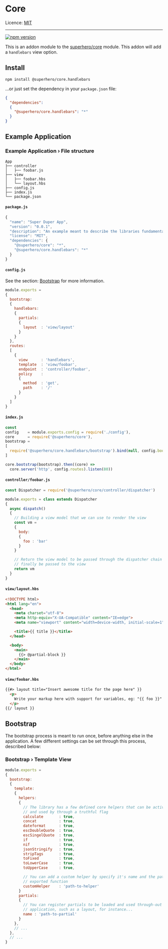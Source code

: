 # Core

Licence: [MIT](https://opensource.org/licenses/MIT)

---

[![npm version](https://badge.fury.io/js/%40superhero%2Fcore.handlebars.svg)](https://badge.fury.io/js/%40superhero%2Fcore.handlebars)

This is an addon module to the [superhero/core](https://github.com/superhero/js.core) module. This addon will add a `handlebars` view option.

## Install

`npm install @superhero/core.handlebars`

...or just set the dependency in your `package.json` file:

```json
{
  "dependencies":
  {
    "@superhero/core.handlebars": "*"
  }
}
```

## Example Application

### Example Application › File structure

```
App
├── controller
│   ├── foobar.js
├── view
│   ├── foobar.hbs
│   └── layout.hbs
├── config.js
├── index.js
└── package.json
```

#### `package.js`

```js
{
  "name": "Super Duper App",
  "version": "0.0.1",
  "description": "An example meant to describe the libraries fundamentals",
  "license": "MIT",
  "dependencies": {
    "@superhero/core": "*",
    "@superhero/core.handlebars": "*"
  }
}

```

#### `config.js`

See the section: [Bootstrap](#bootstrap) for more information.

```js
module.exports =
{
  bootstrap:
  {
    handlebars:
    {
      partials:
      {
        layout  : 'view/layout'
      }
    }
  },
  routes:
  [
    {
      view      : 'handlebars',
      template  : 'view/foobar',
      endpoint  : 'controller/foobar',
      policy    :
      {
        method  : 'get',
        path    : '/'
      }
    }
  ]
}
```

#### `index.js`

```js
const
config    = module.exports.config = require('./config'),
core      = require('@superhero/core'),
bootstrap =
[
  require('@superhero/core.handlebars/bootstrap').bind(null, config.bootstrap.handlebars)
]

core.bootstrap(bootstrap).then((core) =>
  core.server('http', config.routes).listen(80))
```

#### `controller/foobar.js`

```js
const Dispatcher = require('@superhero/core/controller/dispatcher')

module.exports = class extends Dispatcher
{
  async dispatch()
  {
    // Building a view model that we can use to render the view
    const vm =
    {
      body:
      {
        foo : 'bar'
      }
    }

    // Return the view model to be passed through the dispatcher chain to
    // finally be passed to the view
    return vm
  }
}
```

#### `view/layout.hbs`

```html
<!DOCTYPE html>
<html lang="en">
  <head>
    <meta charset="utf-8">
    <meta http-equiv="X-UA-Compatible" content="IE=edge">
    <meta name="viewport" content="width=device-width, initial-scale=1">

    <title>{{ title }}</title>
  </head>

  <body>
    <main>
      {{> @partial-block }}
    </main>
  </body>
</html>
```

#### `view/foobar.hbs`

```html
{{#> layout title="Insert awesome title for the page here" }}
  <p>
    Write your markup here with support for variables, eg: "{{ foo }}"
  </p>
{{/ layout }}
```

## Bootstrap

The bootstrap process is meant to run once, before anything else in the application.
A few different settings can be set through this process, described below:

### Bootstrap › Template View

```js
module.exports =
{
  bootstrap:
  {
    template:
    {
      helpers:
      {
        // The library has a few defined core helpers that can be activated
        // and used by through a truthful flag
        calculate       : true,
        concat          : true,
        dateformat      : true,
        escDoubleQuote  : true,
        escSingelQuote  : true,
        if              : true,
        nif             : true,
        jsonStringify   : true,
        stripTags       : true,
        toFixed         : true,
        toLowerCase     : true,
        toUpperCase     : true,

        // You can add a custom helper by specify it's name and the path to the
        // exported function
        customHelper    : 'path-to-helper'
      }
      partials:
      {
        // You can register partials to be loaded and used through-out the
        // application, such as a layout, for instance...
        name : 'path-to-partial'
      }
    },
    // ...
  },
  // ...
}
```
